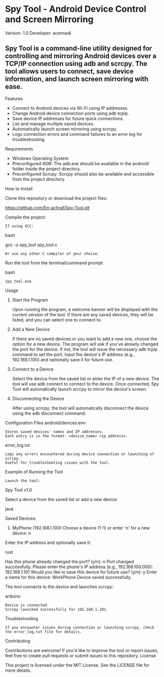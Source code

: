 # Spy Tool - Android Device Control and Screen Mirroring

Version: 1.0
Developer: acennadi

## Spy Tool is a command-line utility designed for controlling and mirroring Android devices over a TCP/IP connection using adb and scrcpy. The tool allows users to connect, save device information, and launch screen mirroring with ease.
Features

   - Connect to Android devices via Wi-Fi using IP addresses.
   - Change Android device connection ports using adb tcpip.
   - Save device IP addresses for future quick connections.
   - List and manage multiple saved devices.
   - Automatically launch screen mirroring using scrcpy.
   - Logs connection errors and command failures to an error log for troubleshooting.

Requirements

- Windows Operating System
- Preconfigured ADB: The adb.exe should be available in the android/ folder inside the project directory.
- Preconfigured Scrcpy: Scrcpy should also be available and accessible from the project directory.

How to Install

   Clone this repository or download the project files:

https://github.com/En-achraf/Spy-Tool.git

Compile the project:

    If using GCC:

bash

gcc -o spy_tool spy_tool.c

    Or use any other C compiler of your choice.

Run the tool from the terminal/command prompt:

bash

    spy_tool.exe

Usage
1. Start the Program

    Upon running the program, a welcome banner will be displayed with the current version of the tool.
    If there are any saved devices, they will be listed, and you can select one to connect to.

2. Add a New Device

    If there are no saved devices or you want to add a new one, choose the option for a new device.
    The program will ask if you've already changed the port for the device. If not, the tool will issue the necessary adb tcpip command to set the port.
    Input the device's IP address (e.g., 192.168.1.100) and optionally save it for future use.

3. Connect to a Device

    Select the device from the saved list or enter the IP of a new device.
    The tool will use adb connect to connect to the device.
    Once connected, Spy Tool will automatically launch scrcpy to mirror the device's screen.

4. Disconnecting the Device

    After using scrcpy, the tool will automatically disconnect the device using the adb disconnect command.

Configuration Files
android/devices.env

    Stores saved devices' names and IP addresses.
    Each entry is in the format: <device_name> <ip_address>.

error_log.txt

    Logs any errors encountered during device connection or launching of scrcpy.
    Useful for troubleshooting issues with the tool.

Example of Running the Tool

    Launch the tool:

Spy Tool v1.0

Select a device from the saved list or add a new device:

java

Saved Devices:
1. MyPhone (192.168.1.100)
Choose a device (1-1) or enter 'n' for a new device: n

Enter the IP address and optionally save it:

rust

Has this phone already changed the port? (y/n): n
Port changed successfully.
Please enter the phone's IP address (e.g., 192.168.100.000): 192.168.1.101
Would you like to save this device for future use? (y/n): y
Enter a name for this device: WorkPhone
Device saved successfully.

The tool connects to the device and launches scrcpy:

arduino

    Device is connected.
    Scrcpy launched successfully for 192.168.1.101.

Troubleshooting

    If you encounter issues during connection or launching scrcpy, check the error_log.txt file for details.

Contributing

Contributions are welcome! If you'd like to improve the tool or report issues, feel free to create pull requests or submit issues to this repository.
License

This project is licensed under the MIT License. See the LICENSE file for more details.
